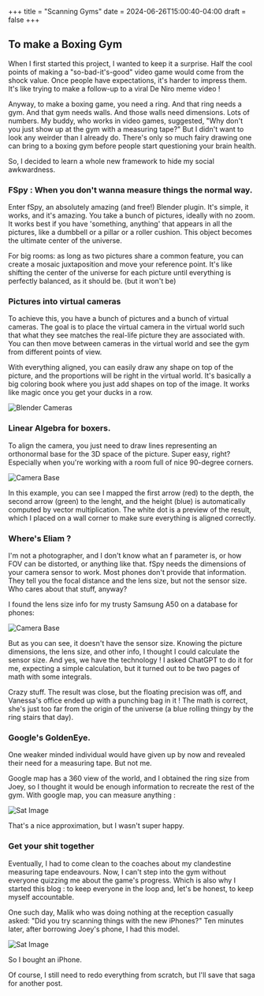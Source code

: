+++
title = "Scanning Gyms"
date = 2024-06-26T15:00:40-04:00
draft = false
+++

## To make a Boxing Gym

When I first started this project, I wanted to keep it a surprise. Half the cool points of making a "so-bad-it's-good" video game would come from the shock value. Once people have expectations, it's harder to impress them. It's like trying to make a follow-up to a viral De Niro meme video !

Anyway, to make a boxing game, you need a ring. And that ring needs a gym. And that gym needs walls. And those walls need dimensions. Lots of numbers. My buddy, who works in video games, suggested, "Why don't you just show up at the gym with a measuring tape?" But I didn't want to look any weirder than I already do. There's only so much fairy drawing one can bring to a boxing gym before people start questioning your brain health.

So, I decided to learn a whole new framework to hide my social awkwardness.

### FSpy : When you don't wanna measure things the normal way.

Enter fSpy, an absolutely amazing (and free!) Blender plugin. It's simple, it works, and it's amazing. You take a bunch of pictures, ideally with no zoom. It works best if you have 'something, anything' that appears in all the pictures, like a dumbbell or a pillar or a roller cushion. This object becomes the ultimate center of the universe.

For big rooms: as long as two pictures share a common feature, you can create a mosaic juxtaposition and move your reference point. It's like shifting the center of the universe for each picture until everything is perfectly balanced, as it should be. (but it won't be)

### Pictures into virtual cameras 
To achieve this, you have a bunch of pictures and a bunch of virtual cameras. The goal is to place the virtual camera in the virtual world such that what they see matches the real-life picture they are associated with. You can then move between cameras in the virtual world and see the gym from different points of view.

With everything aligned, you can easily draw any shape on top of the picture, and the proportions will be right in the virtual world. It's basically a big coloring book where you just add shapes on top of the image. It works like magic once you get your ducks in a row.

![Blender Cameras](/images/bunchcamera.png)

### Linear Algebra for boxers.

To align the camera, you just need to draw lines representing an orthonormal base for the 3D space of the picture. Super easy, right? Especially when you're working with a room full of nice 90-degree corners.

![Camera Base](/images/camerabase.png)

In this example, you can see I mapped the first arrow (red) to the depth, the second arrow (green) to the lenght, and the height (blue) is automatically computed by vector multiplication. The white dot is a preview of the result, which I placed on a wall corner to make sure everything is aligned correctly.

### Where's Eliam ?

I'm not a photographer, and I don't know what an f parameter is, or how FOV can be distorted, or anything like that. fSpy needs the dimensions of your camera sensor to work. Most phones don't provide that information. They tell you the focal distance and the lens size, but not the sensor size. Who cares about that stuff, anyway?

I found the lens size info for my trusty Samsung A50 on a database for phones: 

![Camera Base](/images/A50-1.png)

But as you can see, it doesn't have the sensor size. Knowing the picture dimensions, the lens size, and other info, I thought I could calculate the sensor size. And yes, we have the technology ! I asked ChatGPT to do it for me, expecting a simple calculation, but it turned out to be two pages of math with some integrals.

 Crazy stuff. The result was close, but the floating precision was off, and Vanessa's office ended up with a punching bag in it ! The math is correct, she's just too far from the origin of the universe (a blue rolling thingy by the ring stairs that day).

### Google's GoldenEye.

One weaker minded individual would have given up by now and revealed their need for a measuring tape. But not me. 

Google map has a 360 view of the world, and I obtained the ring size from Joey, so I thought it would be enough information to recreate the rest of the gym.
With google map, you can measure anything : 

![Sat Image](/images/gymsat.png)

That's a nice approximation, but I wasn't super happy. 

### Get your shit together

Eventually, I had to come clean to the coaches about my clandestine measuring tape endeavours. Now, I can't step into the gym without everyone quizzing me about the game's progress. Which is also why I started this blog : to keep everyone in the loop and, let's be honest, to keep myself accountable.

One such day, Malik who was doing nothing at the reception casually asked: "Did you try scanning things with the new iPhones?" Ten minutes later, after borrowing Joey's phone, I had this model.

![Sat Image](/images/iphonegym.png)

So I bought an iPhone.

Of course, I still need to redo everything from scratch, but I'll save that saga for another post.
